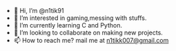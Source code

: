 - 👋 Hi, I’m @n1tik91
- 👀 I’m interested in gaming,messing with stuffs.
- 🌱 I’m currently learning C and Python.
- 💞️ I’m looking to collaborate on making new projects.
- 📫 How to reach me? mail me at n1tikk007@gmail.com
<!---
n1tik91/n1tik91 is a ✨ special ✨ repository because its `README.md` (this file) appears on your GitHub profile.
You can click the Preview link to take a look at your changes.
--->

